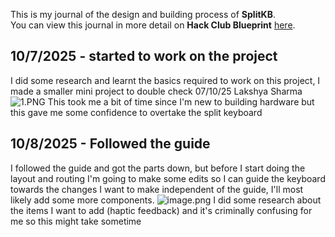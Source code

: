 <!--
  ===================    !!READ THIS NOTICE!!   ====================
  DO NOT edit this file manually. Your changes WILL BE OVERWRITTEN!
  This journal is auto generated and updated by Hack Club Blueprint.
  To edit this file, please edit your journal entries on Blueprint.
  ==================================================================
-->

This is my journal of the design and building process of **SplitKB**.  
You can view this journal in more detail on **Hack Club Blueprint** [here](https://blueprint.hackclub.com/projects/186).


## 10/7/2025 - started to work on the project  

I did some research and learnt the basics required to work on this project, I made a smaller mini project to double check
07/10/25 
Lakshya Sharma 
![1.PNG](https://blueprint.hackclub.com/user-attachments/blobs/redirect/eyJfcmFpbHMiOnsiZGF0YSI6ODcyLCJwdXIiOiJibG9iX2lkIn19--dd35761d315b08c818ae3a96baa57701a4913628/1.PNG)
This took me a bit of time since I'm new to building hardware but this gave me some confidence to overtake the split keyboard  

## 10/8/2025 - Followed the guide   

I followed the guide and got the parts down, but before I start doing the layout and routing I'm going to make some edits so  I can guide the keyboard towards the changes I want to make independent of the guide, I'll most likely add some more components.
![image.png](https://blueprint.hackclub.com/user-attachments/blobs/proxy/eyJfcmFpbHMiOnsiZGF0YSI6MTAyNCwicHVyIjoiYmxvYl9pZCJ9fQ==--6cc5f10570e418f15c1286225a724969f8fbd1ce/image.png)
 I did some research about the items I want to add (haptic feedback) and it's criminally confusing for me so this might take sometime  

